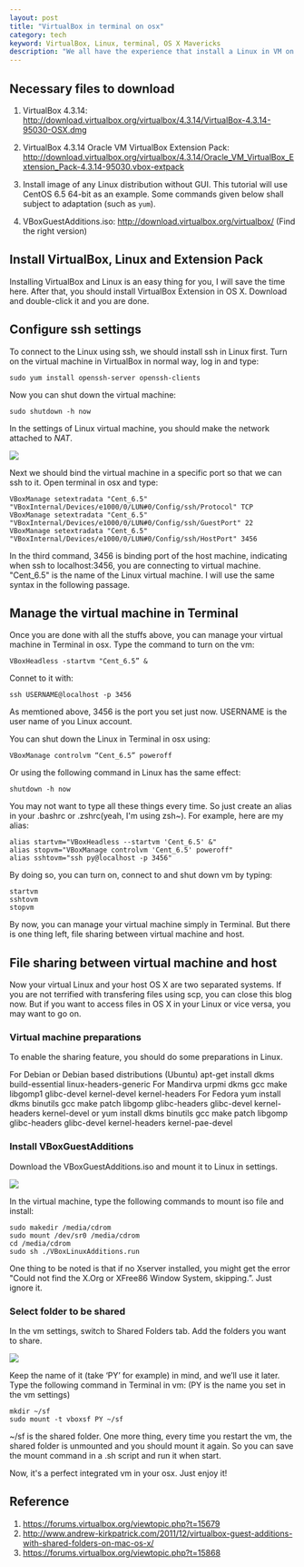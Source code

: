 ```yaml
---
layout: post
title: "VirtualBox in terminal on osx"
category: tech
keyword: VirtualBox, Linux, terminal, OS X Mavericks
description: "We all have the experience that install a Linux in VM on osx. But every time we want to do something in Linux, we have to open a VM window. Even if we install a Linux without GUI, a VM window with command-line interface is also necessary. Why not simply turn on the virtual Linux with terminal and connect to it with ssh? Here I'll tell you the way to do so."
---
```


## Necessary files to download

1. VirtualBox 4.3.14: <http://download.virtualbox.org/virtualbox/4.3.14/VirtualBox-4.3.14-95030-OSX.dmg>

2. VirtualBox 4.3.14 Oracle VM VirtualBox Extension Pack: <http://download.virtualbox.org/virtualbox/4.3.14/Oracle_VM_VirtualBox_Extension_Pack-4.3.14-95030.vbox-extpack>

3. Install image of any Linux distribution without GUI. This tutorial will use CentOS 6.5 64-bit as an example. Some commands given below shall subject to adaptation (such as `yum`).

4. VBoxGuestAdditions.iso: <http://download.virtualbox.org/virtualbox/> (Find the right version)

## Install VirtualBox, Linux and Extension Pack

Installing VirtualBox and Linux is an easy thing for you, I will save the time here. After that, you should install VirtualBox Extension in OS X. Download and double-click it and you are done.

## Configure ssh settings

To connect to the Linux using ssh, we should install ssh in Linux first. Turn on the virtual machine in VirtualBox in normal way, log in and type:

    sudo yum install openssh-server openssh-clients

Now you can shut down the virtual machine:

    sudo shutdown -h now

In the settings of Linux virtual machine, you should make the network attached to *NAT*.

<img src="/images/vbox_in_terminal/p1.png">

Next we should bind the virtual machine in a specific port so that we can ssh to it. Open terminal in osx and type:

    
    VBoxManage setextradata "Cent_6.5" "VBoxInternal/Devices/e1000/0/LUN#0/Config/ssh/Protocol" TCP
    VBoxManage setextradata "Cent_6.5" "VBoxInternal/Devices/e1000/0/LUN#0/Config/ssh/GuestPort" 22
    VBoxManage setextradata "Cent_6.5" "VBoxInternal/Devices/e1000/0/LUN#0/Config/ssh/HostPort" 3456

In the third command, 3456 is binding port of the host machine, indicating when ssh to localhost:3456, you are connecting to virtual machine. "Cent_6.5" is the name of the Linux virtual machine. I will use the same syntax in the following passage.


## Manage the virtual machine in Terminal

Once you are done with all the stuffs above, you can manage your virtual machine in Terminal in osx. Type the command to turn on the vm:

    VBoxHeadless -startvm "Cent_6.5” &

Connet to it with:

    ssh USERNAME@localhost -p 3456

As memtioned above, 3456 is the port you set just now. USERNAME is the user name of you Linux account.

You can shut down the Linux in Terminal in osx using:

    VBoxManage controlvm “Cent_6.5” poweroff

Or using the following command in Linux has the same effect:

    shutdown -h now

You may not want to type all these things every time. So just create an alias in your .bashrc or .zshrc(yeah, I'm using zsh~). For example, here are my alias:

    alias startvm="VBoxHeadless --startvm 'Cent_6.5' &"
    alias stopvm="VBoxManage controlvm 'Cent_6.5' poweroff"
    alias sshtovm="ssh py@localhost -p 3456"

By doing so, you can turn on, connect to and shut down vm by typing:

    startvm
    sshtovm
    stopvm

By now, you can manage your virtual machine simply in Terminal. But there is one thing left, file sharing between virtual machine and host.

## File sharing between virtual machine and host

Now your virtual Linux and your host OS X are two separated systems. If you are not terrified with transfering files using scp, you can close this blog now. But if you want to access files in OS X in your Linux or vice versa, you may want to go on.

### Virtual machine preparations

To enable the sharing feature, you should do some preparations in Linux.

For Debian or Debian based distributions (Ubuntu)
    apt-get install dkms build-essential linux-headers-generic
For Mandirva
    urpmi dkms gcc make libgomp1 glibc-devel kernel-devel kernel-headers
For Fedora
    yum install dkms binutils gcc make patch libgomp glibc-headers glibc-devel kernel-headers kernel-devel
or
    yum install dkms binutils gcc make patch libgomp glibc-headers glibc-devel kernel-headers kernel-pae-devel

### Install VBoxGuestAdditions

Download the VBoxGuestAdditions.iso and mount it to Linux in settings.

<img src="/images/vbox_in_terminal/p2.png">

In the virtual machine, type the following commands to mount iso file and install:

    sudo makedir /media/cdrom    
    sudo mount /dev/sr0 /media/cdrom
    cd /media/cdrom
    sudo sh ./VBoxLinuxAdditions.run

One thing to be noted is that if no Xserver installed, you might get the error "Could not find the X.Org or XFree86 Window System, skipping.”. Just ignore it.

### Select folder to be shared


In the vm settings, switch to Shared Folders tab. Add the folders you want to share. 

<img src="/images/vbox_in_terminal/p2.png">

Keep the name of it (take ‘PY’ for example) in mind, and we’ll use it later. Type the following command in Terminal in vm: (PY is the name you set in the vm settings)

    mkdir ~/sf
    sudo mount -t vboxsf PY ~/sf

~/sf is the shared folder. One more thing, every time you restart the vm, the shared folder is unmounted and you should mount it again. So you can save the mount command in a .sh script and run it when start.

Now, it's a perfect integrated vm in your osx. Just enjoy it!

## Reference

1. <https://forums.virtualbox.org/viewtopic.php?t=15679>
2. <http://www.andrew-kirkpatrick.com/2011/12/virtualbox-guest-additions-with-shared-folders-on-mac-os-x/>
3. <https://forums.virtualbox.org/viewtopic.php?t=15868>





